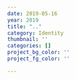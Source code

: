 ```yaml
---
date: 2019-05-16
year: 2019
title: ".."
category: Identity
thumbnail: ''
categories: []
project_bg_color: ''
project_fg_color: ''

---
```

